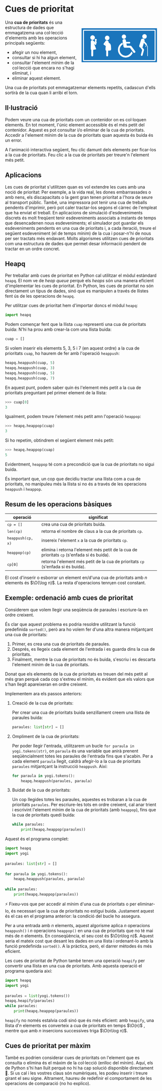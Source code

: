 
# Cues de prioritat

<img src='./cues-de-prioritat.png' style='height: 8em; float: right; margin: 2em 0 1em 1em;'/>


Una **cua de prioritats** és una estructura de dades que emmagatzema una
col·lecció d'elements amb les operacions principals següents:

- afegir un nou element,
- consultar si hi ha algun element,
- consultar l'element mínim de la col·lecció que encara no s'hagi eliminat, i
- eliminar aquest element.

Una cua de prioritats pot emmagatzemar elements repetits, cadascun d'ells
sortirà de la cua quan li arribi el torn.


## Il·lustració

Podem veure una cua de prioritats com un contenidor on es col·loquen elements. En
tot moment, l'únic element accessible és el més petit del contenidor. Aquest es
pot consultar i/o eliminar de la cua de prioritats. Accedir a l'element mínim
de la cua de prioritats quan aquesta és buida és un error.

A l'animació interactiva següent, feu clic damunt dels elements per ficar-los
a la cua de prioritats. Feu clic a la cua de prioritats per treure'n l'element
més petit.

<MySnap src="./priority-queue.ts"/>

## Aplicacions

Les cues de prioritat s'utilitzen quan es vol extendre les
cues amb una noció de prioritat: Per exemple, a la vida
real, les dones embarrassades o amb nens, els discapacitats o la gent gran
tenen prioritat a l'hora de seure al transport públic. També, una impressora
pot tenir una cua de treballs pendents d'imprimir, però pot caler tractar-los
segons el càrrec de l'empleat que ha enviat el treball. En aplicacions de
simulació d'esdeveniments discrets és molt freqüent tenir esdeveniments
associats a instants de temps que desencadenen nous esdeveniments; el
simulador pot guardar els esdeveniments pendents en una cua de prioritats i, a
cada iteració, treure el següent esdeveniment (el de temps mínim) de la cua i
posar-n'hi de nous per ser tractats més endavant. Molts algorismes utilitzen
cues de prioritats com una estructura de dades que permet desar informació
pendent de tractar en un ordre concret.


## Heapq

Per treballar amb cues de prioritat en Python cal utilitzar el mòdul estàndard `heapq`. El nom ve de *heap queue* perquè els *heaps* són una manera eficient d'implementar les cues de prioritat. En Python, les cues de prioritat no són directament un tipus de dades, sinó que es manipulen a través de llistes fent ús de les operacions de `heapq`.

Per utilitzar cues de prioritat hem d'importar doncs el mòdul `heapq`:

```python
import heapq
```

Podem començar fent que la llista `cuap` representi una cua de prioritats buida: N'hi ha prou amb crear-la com una llista buida:

```python
cuap = []
```

Si volem inserir els elements 5, 3, 5 i 7 (en aquest ordre) a la cua de prioritats `cuap`, ho haurem de fer amb l'operació `heappush`:

```python
heapq.heappush(cuap, 5)
heapq.heappush(cuap, 3)
heapq.heappush(cuap, 5)
heapq.heappush(cuap, 7)
```

En aquest punt, podem saber quin és l'element més petit a la cua de prioritats preguntant pel primer element de la llista:

```python
>>> cuap[0]
3
```

Igualment, podem treure l'element més petit amn l'operació `heappop`:

```python
>>> heapq.heappop(cuap)
3
```

Si ho repetim, obtindrem el següent element més petit:

```python
>>> heapq.heappop(cuap)
5
```

Evidentment, `heappop` té com a precondició que la cua de prioritats no sigui buida.

És important que, un cop que decidiu tractar una llista com a cua de prioritats, no manipuleu més la llista si no és a través de les operacions `heappush` i `heappop`.


## Resum de les operacions bàsiques

|operació|significat|
|---|----|
|`cp = []`|crea una cua de prioritats buida.|
|`len(cp)`|retorna el nombre de claus a la cua de prioritats `cp`. |
|`heappush(cp, x)`| insereix l'element `x` a la cua de prioritats `cp`. |
|`heappop(cp)`| elimina i retorna l'element més petit de la cua de prioritats `cp` (s'enfada si és buida).|
|`cp[0]`| retorna l'element més petit de la cua de prioritats `cp` (s'enfada si és buida).|

El cost d'inserir o esborrar un element en/d'una cua de prioritats amb $n$ elements és $\O(\log n)$. La resta d'operacions tenn¡en cost constant.


## Exemple: ordenació amb cues de prioritat

Considerem que volem llegir una seqüència de paraules i escriure-la en ordre creixent.

És clar que aquest problema es podria resoldre utilitzant la funció predefinida `sorted()`, però ara ho volem fer d'una altra manera mitjantçant una cua de prioritats:

1. Primer, es crea una cua de prioritats de paraules.
2. Després, es llegeix cada element de l'entrada i es guarda dins la cua de prioritats.
3. Finalment, mentre la cua de prioritats no és buida, s'escriu i es descarta l'element mínim de la cua de prioritats.

Donat que els elements de la cua de prioritats es treuen del més petit al més gran perquè cada cop s'extreu el mínim, és evident que els valors que s'han llegit apareixeran en ordre creixent.

Implementem ara els passos anteriors:

1. Creació de la cua de prioritats:

    Per crear una cua de prioritats buida senzillament creem una llista de paraules buida:

    ```python
    paraules: list[str] = []
    ```

2. Ompliment de la cua de prioritats:

    Per poder llegir l'entrada, utilitzarem un bucle `for paraula in yogi.tokens(str)`, on `paraula`
    és una variable que anirà prenent seqüèncialment totes les paraules de
    l'entrada fins que s'acabin. Per a cada element `paraula` llegit, caldrà
    afegir-lo a la cua de prioritats `paraules` mitjantçant la instrucció `heappush`. Així:

    ```python
    for paraula in yogi.tokens():
        heapq.heappush(paraules, paraula)
    ```

3. Buidat de la cua de prioritats:

    Un cop llegides totes les paraules, aquestes es trobaran a la cua de prioritats `paraules`.
    Per escriure-les tots en ordre creixent, cal anar trient i escrivint l'element mínim
    de la cua de prioritats (amb `heappop`), fins que la cua de prioritats
    quedi buida:

    ```python
    while paraules:
        print(heapq.heappop(paraules))
    ```

Aquest és el programa complet:

```python
import heapq
import yogi

paraules: list[str] = []

for paraula in yogi.tokens():
    heapq.heappush(paraules, paraula)

while paraules:
    print(heapq.heappop(paraules))
```

⚡ Fixeu-vos que per accedir al mínim d'una cua de prioritats o per eliminar-
lo,  és necessari que la cua de prioritats no estigui buida. Justament aquest
és el cas en el programa anterior: la condició del bucle ho assegura.

Per a una entrada amb $n$ elements, aquest algorisme aplica $n$ operacions
`heappush()` i $n$ operacions `heappop()` en una cua de
prioritats que no té mai més de $n$ elements. En conseqüència, el seu cost és
$\O(n\log n)$. Aquest seria el mateix cost que desant les dades en una llista i
ordenant-lo amb la funció predefinida `sorted()`. A la
pràctica, però, el darrer mètodes és més eficient.

Les cues de prioritat de Python també tenen una operació `heapify` per convertir una llista en una cua de prioritats. Amb aquesta operació el programa quedaria així:

```python
import heapq
import yogi

paraules = list(yogi.tokens())
heapq.heapify(paraules)
while paraules:
    print(heapq.heappop(paraules))
```

`heapify` no només estalvia codi sinó que és més eficient: amb `heapify`, una llista d'$n$ elements es converteix a cua de prioritats en temps $\O(n)$ , mentre que amb $n$ insercions successives triga $\O(n\log n)$.


## Cues de prioritat per màxim

També es podrien considerar cues de prioritats on l'element que es consulta o elimina és el màxim de la col·lecció (enlloc del mínim). Aquí, els de Python s'hi han lluït perquè no hi ha cap solució disponible directament 🤔. Si us cal i les vostres claus són numèriques, les podeu inserir i treure girant el seu signe. Altrament, haureu de redefinir el comportament de les operacions de comparació (no ho explico).


<Autors autors="jpetit"/>
